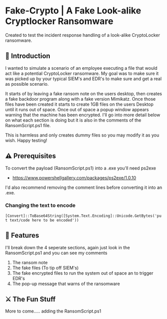 # Fake-Crypto | A Fake Look-alike Cryptlocker Ransomware
Created to test the incident response handling of a look-alike CryptoLocker ransomware.

## 🚀 Introduction
I wanted to simulate a scenario of an employee executing a file that would act like a potential CryptoLocker ransomware. My goal was to make sure it was picked up by your typical SIEM's and EDR's to make sure and get a real as possible scenario.

It starts of by leaving a fake ransom note on the users desktop, then creates a fake backdoor program along with a fake version Mimikatz. Once those files have been created it starts to create 1GB files on the users Desktop until it runs out of space. Once out of space a popup window appears warning that the machine has been encrypted. I'll go into more detail below on what each section is doing but it is also in the comments of the RansomScript.ps1 file.

This is harmless and only creates dummy files so you may modify it as you wish. Happy testing!

## ⚠️ Prerequisites 
To convert the payload (RansomScript.ps1) into a .exe you'll need ps2exe

 - https://www.powershellgallery.com/packages/ps2exe/1.0.10

I'd also recommend removing the comment lines before converting it into an .exe.

### Changing the text to encode
```[Convert]::ToBase64String([System.Text.Encoding]::Unicode.GetBytes('put text/code here to be encoded'))```

## 🌟 Features
I'll break down the 4 seperate sections, again just look in the RansomScript.ps1 and you can see my comments
  1. The ransom note
  2. The fake files (To tip off SIEM's)
  3. The fake encrypted files to run the system out of space an to trigger EDR's
  4. The pop-up message that warns of the ransomware
  
## ⚔️ The Fun Stuff

More to come..... adding the RansomScript.ps1
